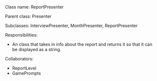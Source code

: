 Class name: ReportPresenter

Parent class: Presenter

Subclasses: InterviewPresenter, MonthPresenter, ReportPresenter

Responsibilities:
* An class that takes in info about the report and returns it so that it can be displayed as a string.

Collaborators:
* ReportLevel
* GamePrompts